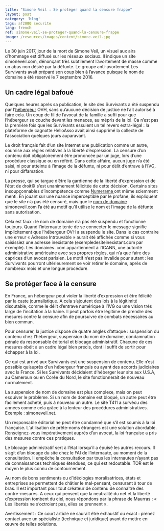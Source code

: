 ```yaml
---
title: "Simone Veil : Se protéger quand la censure frappe"
layout: post
category: 'blog'
tags: af2000 securite
lang: french
ref: simone-veil-se-proteger-quand-la-censure-frappe
image: /resources/images/content/simone-veil.jpg
---
```


Le 30 juin 2017, jour de la mort de Simone Veil, un visuel aux airs d’hommage est diffusé sur les réseaux sociaux. Il indique un site simoneveil.com, dénonçant très subtilement l’avortement de masse comme un abus non désiré par la défunte. Le groupe anti-avortement Les Survivants avait préparé son coup bien à l’avance puisque le nom de domaine a été réservé le 7 septembre 2016.

## Un cadre légal bafoué

Quelques heures après sa publication, le site des Survivants a été suspendu par l’[hébergeur](https://fr.wikipedia.org/wiki/H%C3%A9bergeur_web) OVH, sans qu’aucune décision de justice ne l’ait autorisé à faire cela. Un coup de fil de l’avocat de la famille a suffi pour que l’hébergeur se couche devant les menaces, au mépris de la loi. Ca n’est pas la première fois que les Survivants essuient un tel revers extra-légal : la plateforme de cagnotte HelloAsso avait ainsi supprimé la collecte de l’association quelques jours auparavant.

Le droit français fait d’un site Internet une publication comme un autre, soumise aux règles relatives à la liberté d’expression. La censure d’un contenu doit obligatoirement être prononcée par un juge, lors d’une procédure classique ou en référé. Dans cette affaire, aucun juge n’a été saisi, ni pour atteinte à l’image de la défunte, ni pour délit d’entrave à l’IVG, ni pour diffamation.

La presse, qui se targue d’être la gardienne de la liberté d’expression et de l’état de droit© s’est unanimement félicitée de cette décision. Certains sites insoupçonnables d’incompétence comme [Numerama ](http://www.numerama.com/politique/273896-ovh-une-interruption-volontaire-de-linitiative-anti-ivg-simoneveil-com.html)ont même sciemment menti. En jouant sur une nuance imperceptible par le profane, ils expliquent que le site n’a pas été censuré, mais que le [nom de domaine](https://fr.wikipedia.org/wiki/Nom_de_domaine) simoneveil.com l’a été au motif qu’il utilise le nom et l’image de la défunte sans autorisation.

Cela est faux : le nom de domaine n’a pas été suspendu et fonctionne toujours. Quand l’internaute tente de se connecter le message signifie implicitement que l’hébergeur OVH a suspendu le site. Dans le cas contraire une erreur « Adresse Introuvable » aurait été affichée comme si vous saisissiez une adresse inexistante (exempledesiteinexistant.com par exemple). Les domaines .com appartiennent à l’ICANN, une autorité administrative américaine avec ses propres règles, qui n’a que faire des caprices d’un avocat parisien. Le motif n’est pas invalide pour autant : les Survivants pourront ultérieurement se voir retirer le domaine, après de nombreux mois et une longue procédure.

## Se protéger face à la censure

En France, un hébergeur peut violer la liberté d’expression et être félicité par la caste journalistique. A cela s’ajoutent des lois à la légitimité discutable, comme le délit d’entrave numérique à l’IVG ou une vision très large de l’incitation à la haine. Il peut parfois être légitime de prendre des mesures contre la censure afin de poursuivre de combats nécessaires au bien commun.

Pour censurer, la justice dispose de quatre angles d’attaque : suspension du contenu chez l’hébergeur, suspension du nom de domaine, condamnation pénale du responsable éditorial et blocage administratif. Chacune de ces mesures obéit à un cadre légal bien précis, dont il suffit de sortir pour échapper à la loi.

Ce qui est arrivé aux Survivants est une suspension de contenu. Elle n’est possible qu’auprès d’un hébergeur français ou ayant des accords judiciaires avec la France. Si les Survivants décidaient d’héberger leur site aux U.S.A, au Cameroun ou en Corée du Nord, le site fonctionnerait de nouveau normalement.

La suspension de nom de domaine est plus complexe, mais on peut esquiver le problème. Si un nom de domaine est bloqué, un autre peut être facilement acheté, puis à nouveau un autre. Le site T411 a survécu des années comme cela grâce à la lenteur des procédures administratives. Exemple : simoneveil.net.

Un responsable éditorial ne peut être condamné que s’il est soumis à la loi française. L’utilisation de prête-noms étrangers est une solution abordable. Renseignez-vous impérativement auprès d’un avocat, la loi française a pris des mesures contre ces pratiques.

Le blocage administratif sert à l’état lorsqu’il a épuisé les autres recours. Il s’agit d’un blocage du site chez le FAI de l’internaute, au moment de la consultation. Il empêche la consultation par tous les internautes n’ayant pas de connaissances techniques étendues, ce qui est redoutable. TOR est le moyen le plus connu de contournement.

Au nom de bons sentiments ou d’idéologies moralisatrices, états et entreprises se permettent de châtier le mal-pensant, censurant à tour de bras. Il est important pour tout créateur de contenu de connaître des contre-mesures. A ceux qui pensent que la neutralité du net et la liberté d’expression tombent du ciel, nous répondons par la phrase de Maurras : « Les libertés ne s’octroient pas, elles se prennent ».

Avertissement : Ce court article ne saurait être exhaustif ou exact : prenez contact avec un spécialiste (technique et juridique) avant de mettre en œuvre de telles solutions.